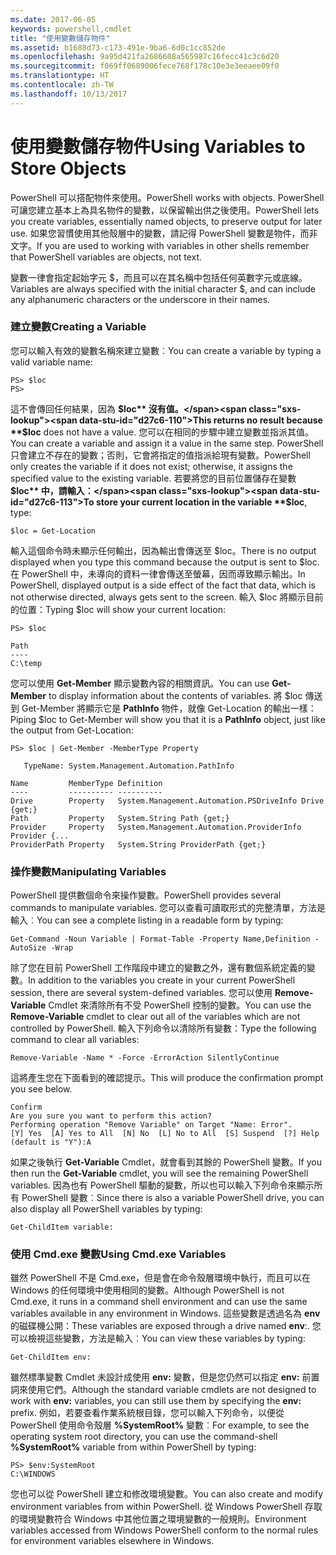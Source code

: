 ```yaml
---
ms.date: 2017-06-05
keywords: powershell,cmdlet
title: "使用變數儲存物件"
ms.assetid: b1688d73-c173-491e-9ba6-6d0c1cc852de
ms.openlocfilehash: 9a95d421fa2686608a565987c16fecc41c3c6d20
ms.sourcegitcommit: f069ff0689006fece768f178c10e3e3eeaee09f0
ms.translationtype: HT
ms.contentlocale: zh-TW
ms.lasthandoff: 10/13/2017
---
```

# <a name="using-variables-to-store-objects"></a><span data-ttu-id="d27c6-103">使用變數儲存物件</span><span class="sxs-lookup"><span data-stu-id="d27c6-103">Using Variables to Store Objects</span></span>
<span data-ttu-id="d27c6-104">PowerShell 可以搭配物件來使用。</span><span class="sxs-lookup"><span data-stu-id="d27c6-104">PowerShell works with objects.</span></span> <span data-ttu-id="d27c6-105">PowerShell 可讓您建立基本上為具名物件的變數，以保留輸出供之後使用。</span><span class="sxs-lookup"><span data-stu-id="d27c6-105">PowerShell lets you create variables, essentially named objects, to preserve output for later use.</span></span> <span data-ttu-id="d27c6-106">如果您習慣使用其他殼層中的變數，請記得 PowerShell 變數是物件，而非文字。</span><span class="sxs-lookup"><span data-stu-id="d27c6-106">If you are used to working with variables in other shells remember that PowerShell variables are objects, not text.</span></span>

<span data-ttu-id="d27c6-107">變數一律會指定起始字元 $，而且可以在其名稱中包括任何英數字元或底線。</span><span class="sxs-lookup"><span data-stu-id="d27c6-107">Variables are always specified with the initial character $, and can include any alphanumeric characters or the underscore in their names.</span></span>

### <a name="creating-a-variable"></a><span data-ttu-id="d27c6-108">建立變數</span><span class="sxs-lookup"><span data-stu-id="d27c6-108">Creating a Variable</span></span>
<span data-ttu-id="d27c6-109">您可以輸入有效的變數名稱來建立變數︰</span><span class="sxs-lookup"><span data-stu-id="d27c6-109">You can create a variable by typing a valid variable name:</span></span>

```
PS> $loc
PS>
```

<span data-ttu-id="d27c6-110">這不會傳回任何結果，因為 **$loc** 沒有值。</span><span class="sxs-lookup"><span data-stu-id="d27c6-110">This returns no result because **$loc** does not have a value.</span></span> <span data-ttu-id="d27c6-111">您可以在相同的步驟中建立變數並指派其值。</span><span class="sxs-lookup"><span data-stu-id="d27c6-111">You can create a variable and assign it a value in the same step.</span></span> <span data-ttu-id="d27c6-112">PowerShell 只會建立不存在的變數；否則，它會將指定的值指派給現有變數。</span><span class="sxs-lookup"><span data-stu-id="d27c6-112">PowerShell only creates the variable if it does not exist; otherwise, it assigns the specified value to the existing variable.</span></span> <span data-ttu-id="d27c6-113">若要將您的目前位置儲存在變數 **$loc** 中，請輸入：</span><span class="sxs-lookup"><span data-stu-id="d27c6-113">To store your current location in the variable **$loc**, type:</span></span>

```
$loc = Get-Location
```

<span data-ttu-id="d27c6-114">輸入這個命令時未顯示任何輸出，因為輸出會傳送至 $loc。</span><span class="sxs-lookup"><span data-stu-id="d27c6-114">There is no output displayed when you type this command because the output is sent to $loc.</span></span> <span data-ttu-id="d27c6-115">在 PowerShell 中，未導向的資料一律會傳送至螢幕，因而導致顯示輸出。</span><span class="sxs-lookup"><span data-stu-id="d27c6-115">In PowerShell, displayed output is a side effect of the fact that data, which is not otherwise directed, always gets sent to the screen.</span></span> <span data-ttu-id="d27c6-116">輸入 $loc 將顯示目前的位置：</span><span class="sxs-lookup"><span data-stu-id="d27c6-116">Typing $loc will show your current location:</span></span>

```
PS> $loc

Path
----
C:\temp
```

<span data-ttu-id="d27c6-117">您可以使用 **Get-Member** 顯示變數內容的相關資訊。</span><span class="sxs-lookup"><span data-stu-id="d27c6-117">You can use **Get-Member** to display information about the contents of variables.</span></span> <span data-ttu-id="d27c6-118">將 $loc 傳送到 Get-Member 將顯示它是 **PathInfo** 物件，就像 Get-Location 的輸出一樣：</span><span class="sxs-lookup"><span data-stu-id="d27c6-118">Piping $loc to Get-Member will show you that it is a **PathInfo** object, just like the output from Get-Location:</span></span>

```
PS> $loc | Get-Member -MemberType Property

   TypeName: System.Management.Automation.PathInfo

Name         MemberType Definition
----         ---------- ----------
Drive        Property   System.Management.Automation.PSDriveInfo Drive {get;}
Path         Property   System.String Path {get;}
Provider     Property   System.Management.Automation.ProviderInfo Provider {...
ProviderPath Property   System.String ProviderPath {get;}
```

### <a name="manipulating-variables"></a><span data-ttu-id="d27c6-119">操作變數</span><span class="sxs-lookup"><span data-stu-id="d27c6-119">Manipulating Variables</span></span>
<span data-ttu-id="d27c6-120">PowerShell 提供數個命令來操作變數。</span><span class="sxs-lookup"><span data-stu-id="d27c6-120">PowerShell provides several commands to manipulate variables.</span></span> <span data-ttu-id="d27c6-121">您可以查看可讀取形式的完整清單，方法是輸入︰</span><span class="sxs-lookup"><span data-stu-id="d27c6-121">You can see a complete listing in a readable form by typing:</span></span>

```
Get-Command -Noun Variable | Format-Table -Property Name,Definition -AutoSize -Wrap
```

<span data-ttu-id="d27c6-122">除了您在目前 PowerShell 工作階段中建立的變數之外，還有數個系統定義的變數。</span><span class="sxs-lookup"><span data-stu-id="d27c6-122">In addition to the variables you create in your current PowerShell session, there are several system-defined variables.</span></span> <span data-ttu-id="d27c6-123">您可以使用 **Remove-Variable** Cmdlet 來清除所有不受 PowerShell 控制的變數。</span><span class="sxs-lookup"><span data-stu-id="d27c6-123">You can use the **Remove-Variable** cmdlet to clear out all of the variables which are not controlled by PowerShell.</span></span> <span data-ttu-id="d27c6-124">輸入下列命令以清除所有變數：</span><span class="sxs-lookup"><span data-stu-id="d27c6-124">Type the following command to clear all variables:</span></span>

```
Remove-Variable -Name * -Force -ErrorAction SilentlyContinue
```

<span data-ttu-id="d27c6-125">這將產生您在下面看到的確認提示。</span><span class="sxs-lookup"><span data-stu-id="d27c6-125">This will produce the confirmation prompt you see below.</span></span>

```
Confirm
Are you sure you want to perform this action?
Performing operation "Remove Variable" on Target "Name: Error".
[Y] Yes  [A] Yes to All  [N] No  [L] No to All  [S] Suspend  [?] Help
(default is "Y"):A
```

<span data-ttu-id="d27c6-126">如果之後執行 **Get-Variable** Cmdlet，就會看到其餘的 PowerShell 變數。</span><span class="sxs-lookup"><span data-stu-id="d27c6-126">If you then run the **Get-Variable** cmdlet, you will see the remaining PowerShell variables.</span></span> <span data-ttu-id="d27c6-127">因為也有 PowerShell 驅動的變數，所以也可以輸入下列命令來顯示所有 PowerShell 變數︰</span><span class="sxs-lookup"><span data-stu-id="d27c6-127">Since there is also a variable PowerShell drive, you can also display all PowerShell variables by typing:</span></span>

```
Get-ChildItem variable:
```

### <a name="using-cmdexe-variables"></a><span data-ttu-id="d27c6-128">使用 Cmd.exe 變數</span><span class="sxs-lookup"><span data-stu-id="d27c6-128">Using Cmd.exe Variables</span></span>
<span data-ttu-id="d27c6-129">雖然 PowerShell 不是 Cmd.exe，但是會在命令殼層環境中執行，而且可以在 Windows 的任何環境中使用相同的變數。</span><span class="sxs-lookup"><span data-stu-id="d27c6-129">Although PowerShell is not Cmd.exe, it runs in a command shell environment and can use the same variables available in any environment in Windows.</span></span> <span data-ttu-id="d27c6-130">這些變數是透過名為 **env** 的磁碟機公開：</span><span class="sxs-lookup"><span data-stu-id="d27c6-130">These variables are exposed through a drive named **env**:.</span></span> <span data-ttu-id="d27c6-131">您可以檢視這些變數，方法是輸入︰</span><span class="sxs-lookup"><span data-stu-id="d27c6-131">You can view these variables by typing:</span></span>

```
Get-ChildItem env:
```

<span data-ttu-id="d27c6-132">雖然標準變數 Cmdlet 未設計成使用 **env:** 變數，但是您仍然可以指定 **env:** 前置詞來使用它們。</span><span class="sxs-lookup"><span data-stu-id="d27c6-132">Although the standard variable cmdlets are not designed to work with **env:** variables, you can still use them by specifying the **env:** prefix.</span></span> <span data-ttu-id="d27c6-133">例如，若要查看作業系統根目錄，您可以輸入下列命令，以便從 PowerShell 使用命令殼層 **%SystemRoot%** 變數︰</span><span class="sxs-lookup"><span data-stu-id="d27c6-133">For example, to see the operating system root directory, you can use the command-shell **%SystemRoot%** variable from within PowerShell by typing:</span></span>

```
PS> $env:SystemRoot
C:\WINDOWS
```

<span data-ttu-id="d27c6-134">您也可以從 PowerShell 建立和修改環境變數。</span><span class="sxs-lookup"><span data-stu-id="d27c6-134">You can also create and modify environment variables from within PowerShell.</span></span> <span data-ttu-id="d27c6-135">從 Windows PowerShell 存取的環境變數符合 Windows 中其他位置之環境變數的一般規則。</span><span class="sxs-lookup"><span data-stu-id="d27c6-135">Environment variables accessed from Windows PowerShell conform to the normal rules for environment variables elsewhere in Windows.</span></span>

